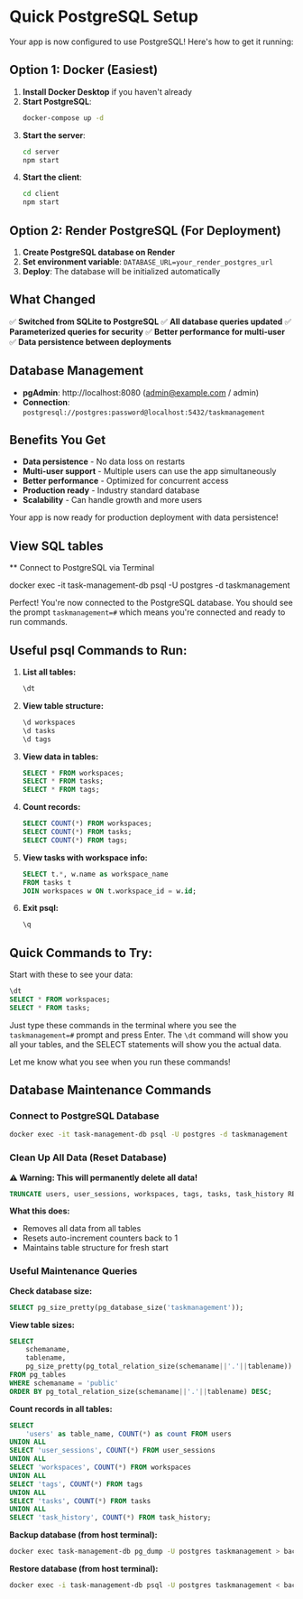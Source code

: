 # Quick PostgreSQL Setup

Your app is now configured to use PostgreSQL! Here's how to get it running:

## Option 1: Docker (Easiest)

1. **Install Docker Desktop** if you haven't already
2. **Start PostgreSQL**:
   ```bash
   docker-compose up -d
   ```
3. **Start the server**:
   ```bash
   cd server
   npm start
   ```
4. **Start the client**:
   ```bash
   cd client
   npm start
   ```

## Option 2: Render PostgreSQL (For Deployment)

1. **Create PostgreSQL database on Render**
2. **Set environment variable**: `DATABASE_URL=your_render_postgres_url`
3. **Deploy**: The database will be initialized automatically

## What Changed

✅ **Switched from SQLite to PostgreSQL**
✅ **All database queries updated**
✅ **Parameterized queries for security**
✅ **Better performance for multi-user**
✅ **Data persistence between deployments**

## Database Management

- **pgAdmin**: http://localhost:8080 (admin@example.com / admin)
- **Connection**: `postgresql://postgres:password@localhost:5432/taskmanagement`

## Benefits You Get

- **Data persistence** - No data loss on restarts
- **Multi-user support** - Multiple users can use the app simultaneously
- **Better performance** - Optimized for concurrent access
- **Production ready** - Industry standard database
- **Scalability** - Can handle growth and more users

Your app is now ready for production deployment with data persistence! 


## View SQL tables

** Connect to PostgreSQL via Terminal

docker exec -it task-management-db psql -U postgres -d taskmanagement

Perfect! You're now connected to the PostgreSQL database. You should see the prompt `taskmanagement=#` which means you're connected and ready to run commands.

## Useful psql Commands to Run:

1. **List all tables:**
   ```sql
   \dt
   ```

2. **View table structure:**
   ```sql
   \d workspaces
   \d tasks
   \d tags
   ```

3. **View data in tables:**
   ```sql
   SELECT * FROM workspaces;
   SELECT * FROM tasks;
   SELECT * FROM tags;
   ```

4. **Count records:**
   ```sql
   SELECT COUNT(*) FROM workspaces;
   SELECT COUNT(*) FROM tasks;
   SELECT COUNT(*) FROM tags;
   ```

5. **View tasks with workspace info:**
   ```sql
   SELECT t.*, w.name as workspace_name 
   FROM tasks t 
   JOIN workspaces w ON t.workspace_id = w.id;
   ```

6. **Exit psql:**
   ```sql
   \q
   ```

## Quick Commands to Try:
Start with these to see your data:

```sql
\dt
SELECT * FROM workspaces;
SELECT * FROM tasks;
```

Just type these commands in the terminal where you see the `taskmanagement=#` prompt and press Enter. The `\dt` command will show you all your tables, and the SELECT statements will show you the actual data.

Let me know what you see when you run these commands!

## Database Maintenance Commands

### Connect to PostgreSQL Database
```bash
docker exec -it task-management-db psql -U postgres -d taskmanagement
```

### Clean Up All Data (Reset Database)
**⚠️ Warning: This will permanently delete all data!**
```sql
TRUNCATE users, user_sessions, workspaces, tags, tasks, task_history RESTART IDENTITY CASCADE;
```
**What this does:**
- Removes all data from all tables
- Resets auto-increment counters back to 1
- Maintains table structure for fresh start

### Useful Maintenance Queries

**Check database size:**
```sql
SELECT pg_size_pretty(pg_database_size('taskmanagement'));
```

**View table sizes:**
```sql
SELECT 
    schemaname,
    tablename,
    pg_size_pretty(pg_total_relation_size(schemaname||'.'||tablename)) as size
FROM pg_tables 
WHERE schemaname = 'public'
ORDER BY pg_total_relation_size(schemaname||'.'||tablename) DESC;
```

**Count records in all tables:**
```sql
SELECT 
    'users' as table_name, COUNT(*) as count FROM users
UNION ALL
SELECT 'user_sessions', COUNT(*) FROM user_sessions
UNION ALL
SELECT 'workspaces', COUNT(*) FROM workspaces
UNION ALL
SELECT 'tags', COUNT(*) FROM tags
UNION ALL
SELECT 'tasks', COUNT(*) FROM tasks
UNION ALL
SELECT 'task_history', COUNT(*) FROM task_history;
```

**Backup database (from host terminal):**
```bash
docker exec task-management-db pg_dump -U postgres taskmanagement > backup_$(date +%Y%m%d_%H%M%S).sql
```

**Restore database (from host terminal):**
```bash
docker exec -i task-management-db psql -U postgres taskmanagement < backup_filename.sql
```

